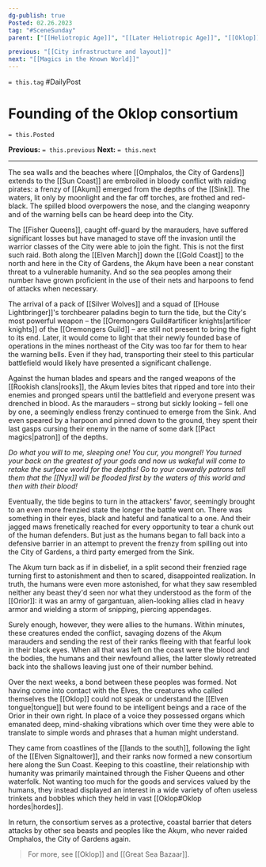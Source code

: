 ```yaml
---
dg-publish: true
Posted: 02.26.2023
tag: "#SceneSunday"
parent: ["[[Heliotropic Age]]", "[[Later Heliotropic Age]]", "[[Oklop]]", "[[History of human contact with the Orior]]"]

previous: "[[City infrastructure and layout]]"
next: "[[Magics in the Known World]]"
---
```

`= this.tag` #DailyPost 
# Founding of the Oklop consortium
`= this.Posted`

**Previous:** `= this.previous`
**Next:** `= this.next`

---

The sea walls and the beaches where [[Omphalos, the City of Gardens]] extends to the [[Sun Coast]] are embroiled in bloody conflict with raiding pirates: a frenzy of [[Akụm]] emerged from the depths of the [[Sink]]. The waters, lit only by moonlight and the far off torches, are frothed and red-black. The spilled blood overpowers the nose, and the clanging weaponry and of the warning bells can be heard deep into the City.

The [[Fisher Queens]], caught off-guard by the marauders, have suffered significant losses but have managed to stave off the invasion until the warrior classes of the City were able to join the fight. This is not the first such raid. Both along the [[Elven March]] down the [[Gold Coast]] to the north and here in the City of Gardens, the Akụm have been a near constant threat to a vulnerable humanity. And so the sea peoples among their number have grown proficient in the use of their nets and harpoons to fend of attacks when necessary.

The arrival of a pack of [[Silver Wolves]] and a squad of [[House Lightbringer]]'s torchbearer paladins begin to turn the tide, but the City's most powerful weapon – the [[Oremongers Guild#artificer knights|artificer knights]] of the [[Oremongers Guild]] – are still not present to bring the fight to its end. Later, it would come to light that their newly founded base of operations in the mines northeast of the City was too far for them to hear the warning bells. Even if they had, transporting their steel to this particular battlefield would likely have presented a significant challenge.

Against the human blades and spears and the ranged weapons of the [[Rookish clans|rooks]], the Akụm levies bites that ripped and tore into their enemies and pronged spears until the battlefield and everyone present was drenched in blood. As the marauders – strong but sickly looking – fell one by one, a seemingly endless frenzy continued to emerge from the Sink. And even speared by a harpoon and pinned down to the ground, they spent their last gasps cursing their enemy in the name of some dark [[Pact magics|patron]] of the depths.

_Do what you will to me, sleeping one! You cur, you mongrel! You turned your back on the greatest of your gods and now us wakeful will come to retake the surface world for the depths! Go to your cowardly patrons tell them that the [[Nyx]] will be flooded first by the waters of this world and then with their blood!_

Eventually, the tide begins to turn in the attackers' favor, seemingly brought to an even more frenzied state the longer the battle went on. There was something in their eyes, black and hateful and fanatical to a one. And their jagged maws frenetically reached for every opportunity to tear a chunk out of the human defenders. But just as the humans began to fall back into a defensive barrier in an attempt to prevent the frenzy from spilling out into the City of Gardens, a third party emerged from the Sink.

The Akụm turn back as if in disbelief, in a split second their frenzied rage turning first to astonishment and then to scared, disappointed realization. In truth, the humans were even more astonished, for what they saw resembled neither any beast they'd seen nor what they understood as the form of the [[Orior]]: it was an army of gargantuan, alien-looking allies clad in heavy armor and wielding a storm of snipping, piercing appendages.

Surely enough, however, they were allies to the humans. Within minutes, these creatures ended the conflict, savaging dozens of the Akụm marauders and sending the rest of their ranks fleeing with that fearful look in their black eyes. When all that was left on the coast were the blood and the bodies, the humans and their newfound allies, the latter slowly retreated back into the shallows leaving just one of their number behind.

Over the next weeks, a bond between these peoples was formed. Not having come into contact with the Elves, the creatures who called themselves the [[Oklop]] could not speak or understand the [[Elven tongue|tongue]] but were found to be intelligent beings and a race of the Orior in their own right. In place of a voice they possessed organs which emanated deep, mind-shaking vibrations which over time they were able to translate to simple words and phrases that a human might understand.

They came from coastlines of the [[lands to the south]], following the light of the [[Elven Signaltower]], and their ranks now formed a new consortium here along the Sun Coast. Keeping to this coastline, their relationship with humanity was primarily maintained through the Fisher Queens and other waterfolk. Not wanting too much for the goods and services valued by the humans, they instead displayed an interest in a wide variety of often useless trinkets and bobbles which they held in vast [[Oklop#Oklop hordes|hordes]].

In return, the consortium serves as a protective, coastal barrier that deters attacks by other sea beasts and peoples like the Akụm, who never raided Omphalos, the City of Gardens again. 

> For more, see [[Oklop]] and [[Great Sea Bazaar]].